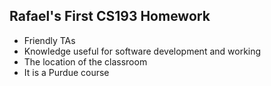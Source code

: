 ## Rafael's First CS193 Homework
- Friendly TAs
- Knowledge useful for software development and working
- The location of the classroom
- It is a Purdue course
